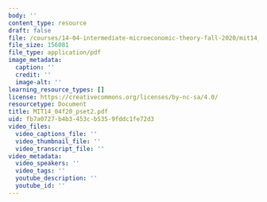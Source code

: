 ```yaml
---
body: ''
content_type: resource
draft: false
file: /courses/14-04-intermediate-microeconomic-theory-fall-2020/mit14_04f20_pset2.pdf
file_size: 156081
file_type: application/pdf
image_metadata:
  caption: ''
  credit: ''
  image-alt: ''
learning_resource_types: []
license: https://creativecommons.org/licenses/by-nc-sa/4.0/
resourcetype: Document
title: MIT14_04f20_pset2.pdf
uid: fb7a0727-b4b3-453c-b535-9fddc1fe72d3
video_files:
  video_captions_file: ''
  video_thumbnail_file: ''
  video_transcript_file: ''
video_metadata:
  video_speakers: ''
  video_tags: ''
  youtube_description: ''
  youtube_id: ''
---
```

